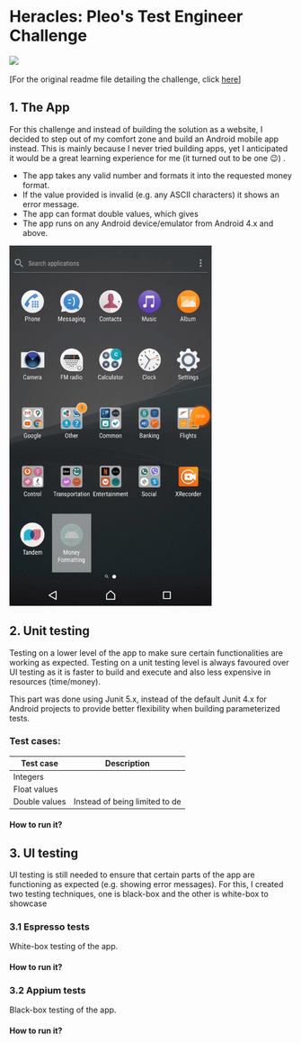 # Heracles: Pleo's Test Engineer Challenge
<img src="https://upload.wikimedia.org/wikipedia/commons/4/48/Twelve_Labours_Altemps_Inv8642.jpg" height="300px"/>

[For the original readme file detailing the challenge, click [here](./OLD-README.md)]

## 1. The App
For this challenge and instead of building the solution as a website, I decided to step out of my comfort zone and build an Android mobile app instead. This is mainly because I never tried building apps, yet I anticipated it would be a great learning experience for me (it turned out to be one 😉) .

 - The app takes any valid number and formats it into the requested money format.
 - If the value provided is invalid (e.g. any ASCII characters) it shows an error message.
 - The app can format double values, which gives 
 - The app runs on any Android device/emulator from Android 4.x and above.

<img src="https://raw.githubusercontent.com/Hassan-Radi/heracles/master/app.gif" width="360" height="640" />

## 2. Unit testing
Testing on a lower level of the app to make sure certain functionalities are working as expected. Testing on a unit testing level is always favoured over UI testing as it is faster to build and execute and also less expensive in resources (time/money).

This part was done using Junit 5.x, instead of the default Junit 4.x for Android projects to provide better flexibility when building parameterized tests.

### Test cases:
| Test case             | Description       |
| -----------           | -----------       |
| Integers              |                   |
| Float values          |                   |
| Double values         | Instead of being limited to de                  |

#### How to run it?

## 3. UI testing
UI testing is still needed to ensure that certain parts of the app are functioning as expected (e.g. showing error messages). For this, I created two testing techniques, one is black-box and the other is white-box to showcase 

### 3.1 Espresso tests
White-box testing of the app.

#### How to run it?

### 3.2 Appium tests
Black-box testing of the app.

#### How to run it?